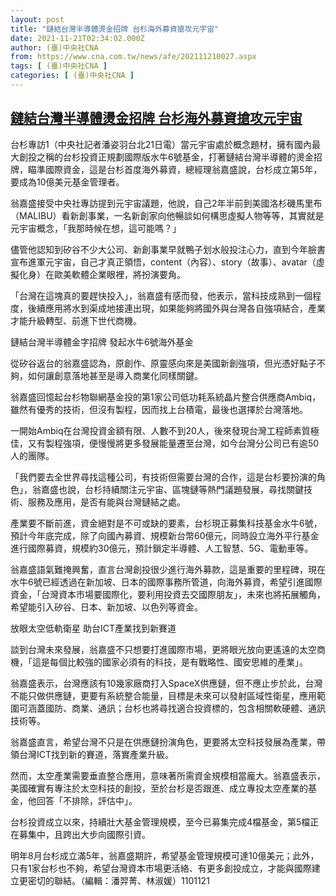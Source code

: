 ```yaml
---
layout: post
title: "鏈結台灣半導體燙金招牌 台杉海外募資搶攻元宇宙"
date: 2021-11-21T02:34:02.000Z
author: (臺)中央社CNA
from: https://www.cna.com.tw/news/afe/202111210027.aspx
tags: [ (臺)中央社CNA ]
categories: [ (臺)中央社CNA ]
---
```

<!--1637462042000-->
[鏈結台灣半導體燙金招牌 台杉海外募資搶攻元宇宙](https://www.cna.com.tw/news/afe/202111210027.aspx)
------

<div>
<div></div><div><p>台杉專訪1（中央社記者潘姿羽台北21日電）當元宇宙處於概念題材，擁有國內最大創投之稱的台杉投資正規劃國際版水牛6號基金，打著鏈結台灣半導體的燙金招牌，瞄準國際資金，這是台杉首度海外募資，總經理翁嘉盛說，台杉成立第5年，要成為10億美元基金管理者。</p><p>翁嘉盛接受中央社專訪提到元宇宙議題，他說，自己2年半前到美國洛杉磯馬里布（MALIBU）看新創事業，一名新創家向他暢談如何構思虛擬人物等等，其實就是元宇宙概念，「我那時候在想，這可能嗎？」</p><p>儘管他認知到矽谷不少大公司、新創事業早就鴨子划水般投注心力，直到今年臉書宣布進軍元宇宙，自己才真正領悟，content（內容）、story（故事）、avatar（虛擬化身）在歐美軟體企業眼裡，將扮演要角。</p><p>「台灣在這塊真的要趕快投入」，翁嘉盛有感而發，他表示，當科技成熟到一個程度，後續應用將水到渠成地接連出現，如果能夠將國外與台灣各自強項結合，產業才能升級轉型、前進下世代商機。</p><p>鏈結台灣半導體金字招牌  發起水牛6號海外基金</p><p>從矽谷返台的翁嘉盛認為，原創作、原靈感向來是美國新創強項，但光憑好點子不夠，如何讓創意落地甚至是導入商業化同樣關鍵。</p><p>翁嘉盛回憶起台杉物聯網基金投的第1家公司低功耗系統晶片整合供應商Ambiq，雖然有優秀的技術，但沒有製程，因而找上台積電，最後也選擇於台灣落地。</p><p>一開始Ambiq在台灣投資金額有限、人數不到20人，後來發現台灣工程師素質極佳，又有製程強項，便慢慢將更多發展能量遷至台灣，如今台灣分公司已有逾50人的團隊。</p><p>「我們要去全世界尋找這種公司，有技術但需要台灣的合作，這是台杉要扮演的角色」，翁嘉盛也說，台杉持續關注元宇宙、區塊鏈等熱門議題發展，尋找關鍵技術、服務及應用，是否有能與台灣鏈結之處。</p><p>產業要不斷前進，資金絕對是不可或缺的要素，台杉現正募集科技基金水牛6號，預計今年底完成，除了向國內募資、規模新台幣60億元，同時設立海外平行基金進行國際募資，規模約30億元，預計鎖定半導體、人工智慧、5G、電動車等。</p><p>翁嘉盛語氣難掩興奮，直言台灣創投很少進行海外募款，這是重要的里程碑，現在水牛6號已經透過在新加坡、日本的國際事務所管道，向海外募資，希望引進國際資金，「台灣資本市場要國際化，要利用投資去交國際朋友」，未來也將拓展觸角，希望能引入矽谷、日本、新加坡、以色列等資金。</p><p>放眼太空低軌衛星 助台ICT產業找到新賽道</p><p>談到台灣未來發展，翁嘉盛不只想要打進國際市場，更將眼光放向更遙遠的太空商機，「這是每個比較強的國家必須有的科技，是有戰略性、國安思維的產業」。</p><p>翁嘉盛表示，台灣應該有10幾家廠商打入SpaceX供應鏈，但不應止步於此，台灣不能只做供應鏈，更要有系統整合能量，目標是未來可以發射區域性衛星，應用範圍可涵蓋國防、商業、通訊；台杉也將尋找適合投資標的，包含相關軟硬體、通訊技術等。</p><p>翁嘉盛直言，希望台灣不只是在供應鏈扮演角色，更要將太空科技發展為產業，帶領台灣ICT找到新的賽道，落實產業升級。</p><p>然而，太空產業需要垂直整合應用，意味著所需資金規模相當龐大。翁嘉盛表示，美國確實有專注於太空科技的創投，至於台杉是否跟進、成立專投太空產業的基金，他回答「不排除，評估中」。</p><p>台杉投資成立以來，持續壯大基金管理規模，至今已募集完成4檔基金，第5檔正在募集中，且跨出大步向國際引資。</p><p>明年8月台杉成立滿5年，翁嘉盛期許，希望基金管理規模可達10億美元；此外，只有1家台杉也不夠，希望台灣資本市場更活絡、有更多創投成立，才能與國際建立更密切的聯結。（編輯：潘羿菁、林淑媛）1101121</p></div>
</div>
